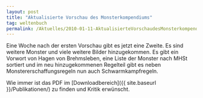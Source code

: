 ```yaml
---
layout: post
title: "Aktualisierte Vorschau des Monsterkompendiums"
tag: weltenbuch
permalink: /Aktuelles/2010-01-11-AktualisierteVorschaudesMonsterkompendiums
---
```


Eine Woche nach der ersten Vorschau gibt es jetzt eine Zweite. Es sind weitere Monster und viele weitere Bilder hinzugekommen. Es gibt ein Vorwort von Hagen von Brehmsleben, eine Liste der Monster nach MHSt sortiert und im neu hinzugekommenen Regelteil gibt es neben Monstererschaffungsregeln nun auch Schwarmkampfregeln.

Wie immer ist das PDF im [Downloadbereich]({{ site.baseurl }}/Publikationen/) zu finden und Kritik erwünscht.


